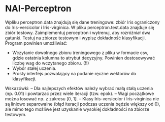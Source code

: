 # NAI-Perceptron
Wpliku perceptron.data znajdują się dane treningowe: zbiór Iris ograniczony do Iris-versicolor
i Iris-virginica. W pliku perceptron.test.data znajduje się zbiór testowy. Zaimplementuj
perceptron i wytrenuj, aby rozróżniał dwa gatunki. Testuj na zbiorze testowym i
wypisz dokładność klasyfikacji.
Program powinien umożliwiać:
- Wczytanie dowolnego zbioru treningowego z pliku w formacie csv, gdzie ostatnia
kolumna to atrybut decyzyjny. Powinien dostosowywać liczbę wag do wczytanego
zbioru. (!!)
- Wybór stałej uczenia.
- Prosty interfejs pozwalający na podanie ręczne wektorów do klasyfikacji.

Wskazówki:
– Dla najlepszych efektów należy wybrać małą stałą uczenia (np. 0.01) i powtarzać
przez wiele iteracji (tzw. epok).
– Wagi początkowe można losować np. z zakresu [0, 1].
– Klasy Iris-versicolor i Iris-virginica nie są liniowo separowalne (błąd
iteracji podczas uczenia będzie większy od 0), ale mimo tego możliwe jest
uzyskanie wysokiej dokładności na zbiorze testowym.

